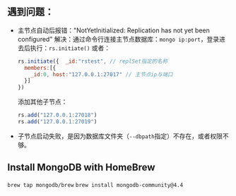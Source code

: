 ## 遇到问题：
* 主节点自动后报错："NotYetInitialized: Replication has not yet been configured"
  解决：通过命令行连接主节点数据库：`mongo ip:port`，登录进去后执行：`rs.initiate()`
  或者：
  ```javascript
  rs.initiate({  _id:"rstest", // replSet指定的名称
    members:[{
      _id:0, host:"127.0.0.1:27017" // 主节点ip与端口
    }]
  })
  ```
  添加其他子节点：
  ```javascript
  rs.add("127.0.0.1:27018")
  rs.add("127.0.0.1:27019")
  ```
* 子节点启动失败，是因为数据库文件夹（`--dbpath`指定）不存在，或者权限不够。

## Install MongoDB with HomeBrew
`brew tap mongodb/brew`
`brew install mongodb-community@4.4`
